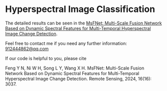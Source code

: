 # Hyperspectral Image Classification

The detailed results can be seen in the [MsFNet: Multi-Scale Fusion Network Based on Dynamic Spectral Features for Multi-Temporal Hyperspectral Image Change Detection](https://www.mdpi.com/2072-4292/16/16/3037).

Feel free to contact me if you need any further information: 912444862@qq.com



If our code is helpful to you, please cite

Feng Y N, Ni W H, Song L Y, Wang X H. MsFNet: Multi-Scale Fusion Network Based on Dynamic Spectral Features for Multi-Temporal Hyperspectral Image Change Detection. Remote Sensing, 2024, 16(16): 3037.


